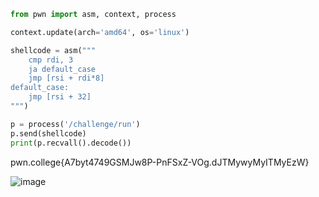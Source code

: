 ```py
from pwn import asm, context, process

context.update(arch='amd64', os='linux')

shellcode = asm("""
    cmp rdi, 3
    ja default_case
    jmp [rsi + rdi*8]
default_case:
    jmp [rsi + 32]
""")

p = process('/challenge/run')
p.send(shellcode)
print(p.recvall().decode())
```

pwn.college{A7byt4749GSMJw8P-PnFSxZ-VOg.dJTMywyMyITMyEzW}

![image](https://github.com/user-attachments/assets/d10d1bc0-06cb-423d-bc57-86a3beacc91d)
